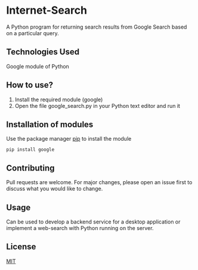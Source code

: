 # Internet-Search
A Python program for returning search results from Google Search based on a particular query.

## Technologies Used 
Google module of Python


## How to use?
1. Install the required module (google)
2. Open the file google_search.py in your Python text editor and run it

## Installation of modules 
Use the package manager [pip](https://pip.pypa.io/en/stable/) to install the module
```
pip install google
```

## Contributing
Pull requests are welcome. For major changes, please open an issue first to discuss what you would like to change.

## Usage 
Can be used to develop a backend service for a desktop application or implement a web-search with Python running on the server.

## License
[MIT](https://choosealicense.com/licenses/mit/)
